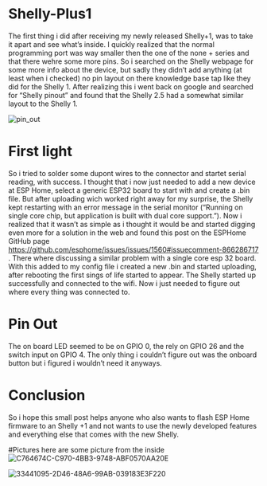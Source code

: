# Shelly-Plus1
The first thing i did after receiving my newly released Shelly+1, was to take it apart and see what’s inside. I quickly realized that the normal programming port was way smaller then the one of the none + series and that there wehre some more pins. So i searched on the Shelly webpage for some more info about the device, but sadly they didn’t add anything (at least when i checked) no pin layout on there knowledge base tap like they did for the Shelly 1. After realizing this i went back on google and searched for “Shelly pinout” and found that the Shelly 2.5 had a somewhat similar layout to the Shelly 1. 

![pin_out](https://user-images.githubusercontent.com/38843794/136706046-0f4d035d-a319-4dd9-9c54-039a3613e6e6.png)
# First light
So i tried to solder some dupont wires to the connector and startet serial reading, with success. I thought that i now just needed to add a new device at ESP Home, select a generic ESP32 board to start with and create a .bin file. But after uploading wich worked right away for my surprise, the Shelly kept restarting with an error message in the serial monitor (“Running on single core chip, but application is built with dual core support.”). Now i realized that it wasn’t as simple as i thought it would be and started digging even more for a solution in the web and found this post on the ESPHome GitHub page  https://github.com/esphome/issues/issues/1560#issuecomment-866286717 .
There where discussing a similar problem with a single core esp 32 board. With this added to my config file i created a new .bin and started uploading, after rebooting the first sings of life started to appear. The Shelly started up successfully and connected to the wifi. Now i just needed to figure out where every thing was connected to. 

# Pin Out
The on board LED seemed to be on GPIO 0, the rely on GPIO 26 and the switch input on GPIO 4. The only thing i couldn’t figure out was the onboard button but i figured i wouldn’t need it anyways.

# Conclusion
So i hope this small post helps anyone who also wants to flash ESP Home firmware to an Shelly +1 and not wants to use the newly developed features and everything else that comes with the new Shelly. 


#Pictures
here are some picture from the inside
![C764674C-C970-4BB3-9748-ABF0570AA20E](https://user-images.githubusercontent.com/38843794/136706329-1ad39d9c-e2a7-4bfd-9171-288307057226.jpeg)

![33441095-2D46-48A6-99AB-039183E3F220](https://user-images.githubusercontent.com/38843794/136706336-7311be1e-f639-40d2-a7ae-7c01ac1ab3b0.jpeg)
